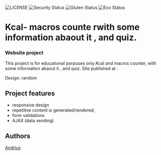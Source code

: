 ![LICENSE](https://img.shields.io/badge/license-MIT-blue.svg?style=flat-square)
![Security Status](https://img.shields.io/security-headers?label=Security&url=https%3A%2F%2Fgithub.com&style=flat-square)
![Gluten Status](https://img.shields.io/badge/Gluten-Free-green.svg)
![Eco Status](https://img.shields.io/badge/ECO-Friendly-green.svg)


# Kcal- macros counte rwith some information abaout it , and quiz.
### Website project

This project is for educational porpuses only.Kcal and macros counter, with some information abaout it , and quiz.
Site published at :

Design: random


## Project features

- responsive design
- repetitive content is generated/rendered;
- form validations
- AJAX (data sending)

## Authors
[Andrius](https://github.com/urbbiz)